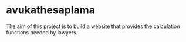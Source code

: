 # avukathesaplama
The aim of this project is to build a website that provides the calculation functions needed by lawyers.

